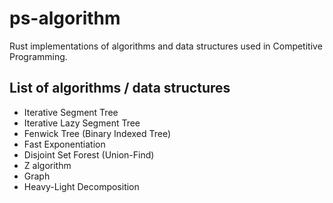 # ps-algorithm

Rust implementations of algorithms and data structures used in Competitive Programming.

## List of algorithms / data structures

- Iterative Segment Tree
- Iterative Lazy Segment Tree
- Fenwick Tree (Binary Indexed Tree)
- Fast Exponentiation
- Disjoint Set Forest (Union-Find)
- Z algorithm
- Graph
- Heavy-Light Decomposition
